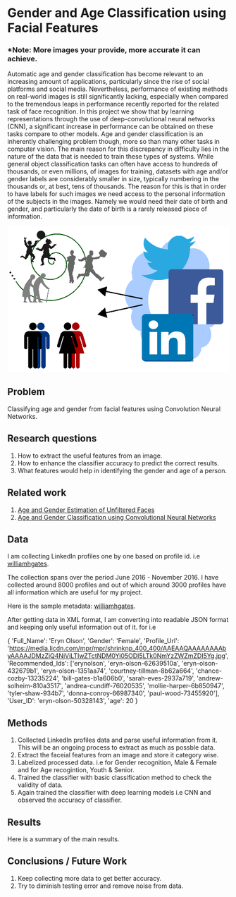 # Gender and Age Classification using Facial Features

### *Note: More images your provide, more accurate it can achieve.

Automatic age and gender classification has become relevant to an increasing amount of applications, particularly since the rise of social platforms and social media. Nevertheless, performance of existing methods on real-world images is still significantly lacking, especially when compared to the tremendous leaps in performance recently reported for the related task of face recognition. In this project we show that by learning representations through the use of deep-convolutional neural networks (CNN), a significant increase in performance can be obtained on these tasks compare to other models. Age and gender classification is an inherently challenging problem though, more so than many other tasks in computer vision. The main reason for this discrepancy in difficulty lies in the nature of the data that is needed to train these types of systems. While general object classification tasks can often have access to hundreds of thousands, or even millions, of images for training, datasets with age and/or gender labels are considerably smaller in size, typically numbering in the thousands or, at best, tens of thousands. The reason for this is that in order to have labels for such images we need access to the personal information of the subjects in the images. Namely we would need their date of birth and gender, and particularly the date of birth is a rarely released piece of information.

![Input Image](image.png)


## Problem

Classifying age and gender from facial features using Convolution Neural Networks. 

## Research questions

1. How to extract the useful features from an image.  
2. How to enhance the classifier accuracy to predict the correct results. 
3. What features would help in identifying the gender and age of a person. 

## Related work

1. [Age and Gender Estimation of Unfiltered Faces](https://pdfs.semanticscholar.org/1be4/98d4bbc30c3bfd0029114c784bc2114d67c0.pdf)
2. [Age and Gender Classification using Convolutional Neural Networks](http://www.openu.ac.il/home/hassner/projects/cnn_agegender/CNN_AgeGenderEstimation.pdf)

## Data

I am collecting LinkedIn profiles one by one based on profile id. i.e [williamhgates](https://www.linkedin.com/in/williamhgates). 

The collection spans over the period June 2016 - November 2016. I have collected around 8000 profiles and out of which around 3000 profiles have all information which are useful for my project. 

Here is the sample metadata: [williamhgates](https://github.com/tapilab/is-hparik11/blob/master/src/Profile_Source/williamhgates.txt). 

After getting data in XML format, I am converting into readable JSON format and keeping only useful information out of it. 
for i.e 

{
'Full_Name': 'Eryn Olson',
'Gender': 'Female',
'Profile_Url': 'https://media.licdn.com/mpr/mpr/shrinknp_400_400/AAEAAQAAAAAAAAbyAAAAJDMzZjQ4NjViLTIwZTctNDM0Yi05ODI5LTk0NmYzZWZmZDI5Yg.jpg',
 'Recommended_Ids': ['erynolson',
  'eryn-olson-62639510a',
  'eryn-olson-432679b1',
  'eryn-olson-1351aa74',
  'courtney-tillman-8b62a664',
  'chance-cozby-13235224',
  'bill-gates-b1a606b0',
  'sarah-eves-2937a719',
  'andrew-solheim-810a3517',
  'andrea-cundiff-76020535',
  'mollie-harper-6b850947',
  'tyler-shaw-934b7',
  'donna-conroy-66987340',
  'paul-wood-73455920'],
 'User_ID': 'eryn-olson-50328143',
 'age': 20
 }

## Methods

1. Collected LinkedIn profiles data and parse useful information from it. This will be an ongoing process to extract as much as possble data.
2. Extract the faceial features from an image and store it category wise. 
3. Labelized processed data. i.e for Gender recognition, Male & Female and for Age recogintion, Youth & Senior. 
4. Trained the classifier with basic classification method to check the validity of data. 
5. Again trained the classifier with deep learning models i.e CNN and observed the accuracy of classifier. 


## Results

Here is a summary of the main results.

## Conclusions / Future Work

1. Keep collecting more data to get better accuracy. 
2. Try to diminish testing error and remove noise from data. 
